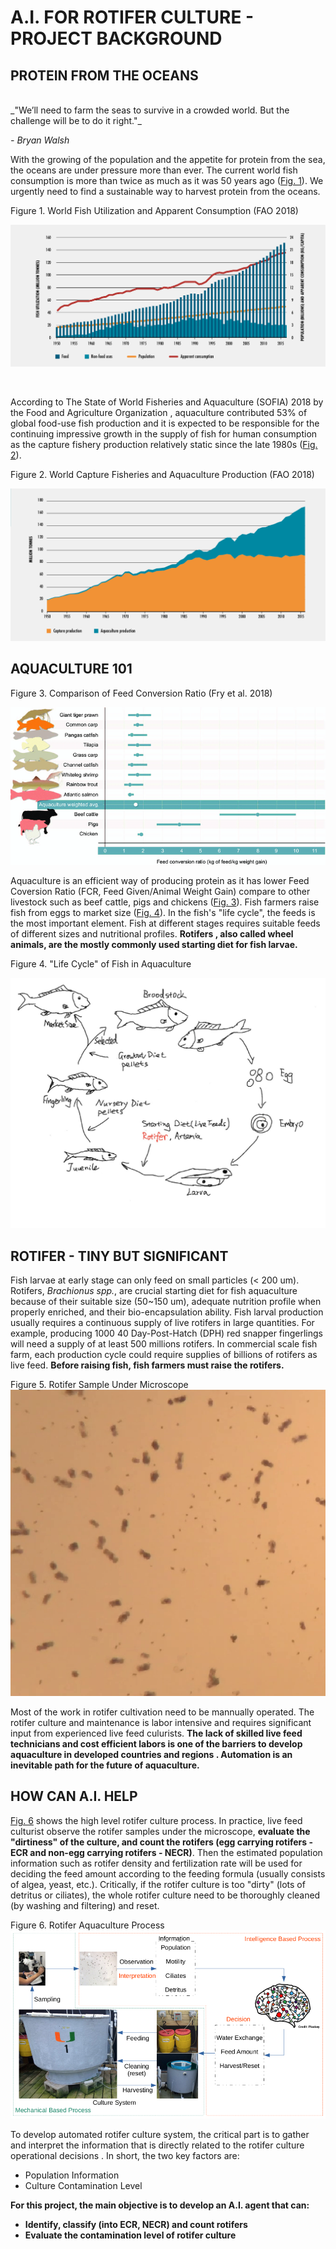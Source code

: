 # A.I. FOR ROTIFER CULTURE - PROJECT BACKGROUND

## PROTEIN FROM THE OCEANS

<br />
_"We’ll need to farm the seas to survive in a crowded world. But the challenge will be to do it right."_ 

_- Bryan Walsh_

With the growing of the population and the appetite for protein from the sea, the oceans are under pressure more than
ever. The current world fish consumption is more than twice as much as it was 50 years ago ([Fig. 1](#fig1)). We
urgently need to find a sustainable way to harvest protein from the oceans.

<a name='fig1'> Figure 1. World Fish Utilization and Apparent Consumption (FAO 2018)

![World Fish Utilization and Apparent Consumption](images/sofia-consumption.png) 

<br />

According to The State of World Fisheries and Aquaculture (SOFIA) 2018 by the Food and Agriculture Organization
, aquaculture contributed 53% of global food-use fish production and it is expected to be responsible for the
continuing impressive growth in the supply of fish for human consumption as the capture fishery production
relatively static since the late 1980s ([Fig. 2](#fig2)). 


<a name='fig2'> Figure 2. World Capture Fisheries and Aquaculture Production (FAO 2018)

![World Capture Fisheries and Aquaculture Production ](images/sofia-production.png) 


## AQUACULTURE 101

<a name='fig3'> Figure 3. Comparison of Feed Conversion Ratio (Fry et al. 2018)

![Compaison of Feed Conversion Ratio](images/fcr.png)

Aquaculture is an efficient way of producing protein as it has lower Feed Coversion Ratio (FCR, Feed Given/Animal
Weight Gain) compare to other livestock such as beef cattle, pigs and chickens ([Fig. 3](#fig3)). Fish farmers raise
fish from eggs to market size ([Fig. 4](#fig4)). In the fish's "life cycle", the feeds is the most important
element. Fish at different stages requires suitable feeds of different sizes and nutritional profiles. __Rotifers
, also called wheel animals, are the mostly commonly used starting diet for fish larvae.__


<a name='fig4'> Figure 4. "Life Cycle" of Fish in Aquaculture

![Aquaculture Cycle](images/aqua_cycle.png) 


## ROTIFER - TINY BUT SIGNIFICANT 

Fish larvae at early stage can only feed on small particles (< 200 um). Rotifers, _Brachionus spp._, are crucial
starting diet for fish aquaculture because of their suitable size (50~150 um), adequate nutrition profile when
properly enriched, and their bio-encapsulation ability. Fish larval production usually requires a continuous supply of
live rotifers in large quantities. For example, producing 1000 40 Day-Post-Hatch (DPH) red snapper fingerlings will
need a supply of at least 500 millions rotifers. In commercial scale fish farm, each production cycle could require
supplies of billions of rotifers as live feed. __Before raising fish, fish farmers must raise the rotifers.__ 

Figure 5. Rotifer Sample Under Microscope
![Aquaculture Cycle](images/roti.png) 

Most of the work in rotifer cultivation need to be mannually operated. The rotifer culture and maintenance is labor
intensive and requires significant input from experienced live feed culurists. __The lack of skilled live feed
technicians and cost efficient labors is one of the barriers to develop aquaculture in developed countries and regions
. Automation is an inevitable path for the future of aquaculture.__ 


## HOW CAN A.I. HELP

[Fig. 6](#fig6) shows the high level rotifer culture process. 
In practice, live feed culturist observe the rotifer samples under the microscope, __evaluate the "dirtiness" of the
culture, and count the rotifers (egg carrying rotifers - ECR and non-egg carrying rotifers - NECR)__. 
Then the estimated population information such as rotifer density and fertilization rate will be used for deciding
the feed amount according to the feeding formula (usually consists of algea, yeast, etc.). 
Critically, if the rotifer culture is too "dirty" (lots of detritus or ciliates), the whole rotifer culture need to be
thoroughly cleaned (by washing and filtering) and reset.
 

Figure 6. Rotifer Aquaculture Process
![Aquaculture Cycle](images/roticulture.png) 


To develop automated rotifer culture system, the critical part is to gather and interpret the information that is
directly related to the rotifer culture operational decisions . In short, the two key factors are:
- Population Information 
- Culture Contamination Level

__For this project, the main objective is to develop an A.I. agent that can:__
 - __Identify, classify (into ECR, NECR) and count rotifers__
 - __Evaluate the contamination level of rotifer culture__
 
 